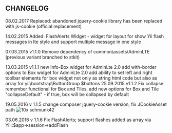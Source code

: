 CHANGELOG
---------

08.02.2017 Replaced: abandoned jquery-cookie library has been replaced with js-cookie (official replacement)

14.02.2015 Added: FlashAlerts Widget - widget for layout for show Yii flash messages in lte style and support multiple message in one style

07.03.2015 v1.1.0 Remove dependency of common\assets\AdminLTE (previous variant branched to stkit)

13.03.2015 v1.1.1 new Info-Box widget for AdminLte 2.0
           add with-border options to Box widget for AdminLte 2.0
           add ability to set left and right toolbar elements for box widget not only as string html code but also as array for yii\bootstrap\ButtonGroup $buttons
25.09.2015 v1.1.2 Fix collapse remember functional for Box and Tiles,
                  add new options for Box and Tile "collapseDefault" - if true, box will be collapsed by default
                  
19.05.2016 v 1.1.5 change composer jquery-cookie version, fix JCookieAsset path ![10x schmunk42](https://github.com/Insolita/yii2-adminlte-widgets/commit/6f99a85c83616621e23fd8ad60d95b2d43cd9f30)

03.06.2016  v 1.1.6 Fix FlashAlerts; support flashes added as array via Yii::$app->session->addFlash